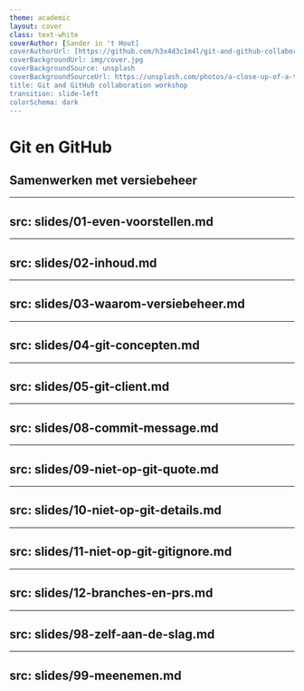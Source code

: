 ```yaml
---
theme: academic
layout: cover
class: text-white
coverAuthor: [Sander in 't Hout]
coverAuthorUrl: [https://github.com/h3x4d3c1m4l/git-and-github-collaboration-workshop-slides]
coverBackgroundUrl: img/cover.jpg
coverBackgroundSource: unsplash
coverBackgroundSourceUrl: https://unsplash.com/photos/a-close-up-of-a-text-description-on-a-computer-screen-842ofHC6MaI
title: Git and GitHub collaboration workshop
transition: slide-left
colorSchema: dark
---
```


# Git en GitHub

## <lucide-git-branch /> Samenwerken met versiebeheer

---
src: slides/01-even-voorstellen.md
---

---
src: slides/02-inhoud.md
---

---
src: slides/03-waarom-versiebeheer.md
---

---
src: slides/04-git-concepten.md
---

---
src: slides/05-git-client.md
---

---
src: slides/08-commit-message.md
---

---
src: slides/09-niet-op-git-quote.md
---

---
src: slides/10-niet-op-git-details.md
---

---
src: slides/11-niet-op-git-gitignore.md
---

---
src: slides/12-branches-en-prs.md
---

---
src: slides/98-zelf-aan-de-slag.md
---

---
src: slides/99-meenemen.md
---
